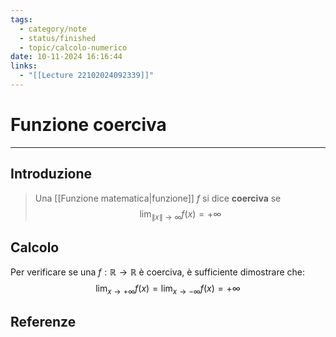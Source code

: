 ```yaml
---
tags:
  - category/note
  - status/finished
  - topic/calcolo-numerico
date: 10-11-2024 16:16:44
links:
  - "[[Lecture 22102024092339]]"
---
```

# Funzione coerciva
---
## Introduzione
> Una [[Funzione matematica|funzione]] $f$ si dice **coerciva** se
> $$\lim_{\|x\| \to \infty} f(x) = +\infty$$

## Calcolo
Per verificare se una $f: \mathbb{R} \to \mathbb{R}$ è coerciva, è sufficiente dimostrare che:
$$\lim_{x \to +\infty} f(x) = \lim_{x \to -\infty}f(x) = +\infty$$

## Referenze